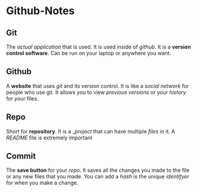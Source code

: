 # Github-Notes

## Git

The _actual application_ that is used. It is used inside of _github_. It is a **version control software**. Can be run on your laptop or anywhere you want.

## Github

A **website** that uses _git_ and its version control. It is like a _social network_ for people who use git. It allows you to view _previous versions_ or your _history_ for your files.

## Repo

Short for **repository**. It is a __project_ that can have multiple _files_ in it. A _README_ file is extremely important

## Commit

The **save button** for your _repo_. It saves all the changes you made to the file or any new files that you made. You can add a _hash_ is the unique _identifyer_ for when you make a change.